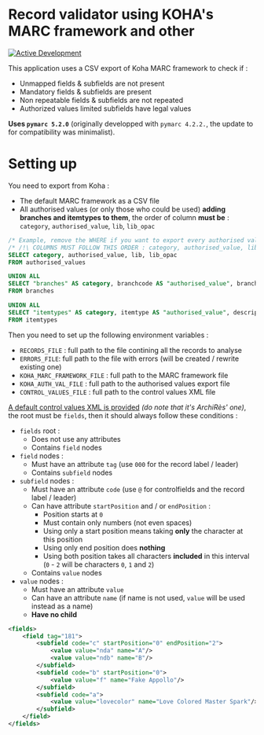 # Record validator using KOHA's MARC framework and other

[![Active Development](https://img.shields.io/badge/Maintenance%20Level-Actively%20Developed-brightgreen.svg)](https://gist.github.com/cheerfulstoic/d107229326a01ff0f333a1d3476e068d)

This application uses a CSV export of Koha MARC framework to check if :

* Unmapped fields & subfields are not present
* Mandatory fields & subfields are present
* Non repeatable fields & subfields are not repeated
* Authorized values limited subfields have legal values

__Uses `pymarc 5.2.0`__ (originally developped with `pymarc 4.2.2.`, the update to for compatibility was minimalist).

# Setting up

You need to export from Koha :

* The default MARC framework as a CSV file
* All authorised values (or only those who could be used) __adding branches and itemtypes to them__, the order of column __must be__ : `category`, `authorised_value`, `lib`, `lib_opac`

``` SQL
/* Example, remove the WHERE if you want to export every authorised value */
/* /!\ COLUMNS MUST FOLLOW THIS ORDER : category, authorised_value, lib, lib_opac */
SELECT category, authorised_value, lib, lib_opac
FROM authorised_values

UNION ALL 
SELECT "branches" AS category, branchcode AS "authorised_value", branchname as "lib", branchname as "lib_opac"
FROM branches

UNION ALL 
SELECT "itemtypes" AS category, itemtype AS "authorised_value", description as "lib", description as "lib_opac"
FROM itemtypes
```

Then you need to set up the following environment variables :

* `RECORDS_FILE` : full path to the file contining all the records to analyse
* `ERRORS_FILE`: full path to the file with errors (will be created / rewrite existing one)
* `KOHA_MARC_FRAMEWORK_FILE` : full path to the MARC framework file
* `KOHA_AUTH_VAL_FILE` : full path to the authorised values export file
* `CONTROL_VALUES_FILE` : full path to the control values XML file

[A default control values XML is provided](./controled_values.xml) _(do note that it's ArchiRès' one)_, the root must be `fields`, then it should always follow these conditions :

* `fields` root :
  * Does not use any attributes
  * Contains `field` nodes
* `field` nodes :
  * Must have an attribute `tag` (use `000` for the record label / leader)
  * Contains `subfield` nodes
* `subfield` nodes :
  * Must have an attribute `code` (use `@` for controlfields and the record label / leader)
  * Can have attribute `startPosition` and / or `endPosition` :
    * Position starts at `0`
    * Must contain only numbers (not even spaces)
    * Using only a start position means taking __only__ the character at this position
    * Using only end position does __nothing__
    * Using both position takes all characters __included__ in this interval (`0` - `2` will be characters `0`, `1` and `2`)
  * Contains `value` nodes
* `value` nodes :
  * Must have an attribute `value`
  * Can have an attribute `name` (if name is not used, `value` will be used instead as a name)
  * __Have no child__

``` XML
<fields>
    <field tag="181">
        <subfield code="c" startPosition="0" endPosition="2">
            <value value="nda" name="A"/>
            <value value="ndb" name="B"/>
        </subfield>
        <subfield code="b" startPosition="0">
            <value value="f" name="Fake Appollo"/>
        </subfield>
        <subfield code="a">
            <value value="lovecolor" name="Love Colored Master Spark"/>
        </subfield>
    </field>
</fields>
```